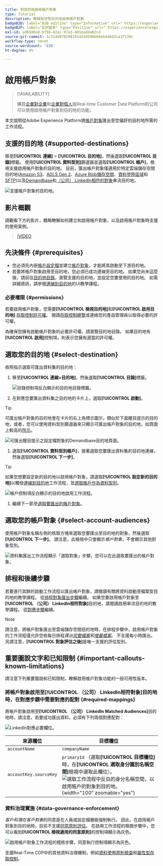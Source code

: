 ```yaml
---
title: 對目的地啟用帳戶對象
type: Tutorial
description: 瞭解如何對目的地啟用帳戶對象
badgeB2B: label="B2B edition" type="Informative" url=" https://experienceleague.adobe.com/docs/experience-platform/rtcdp/intro/rtcdp-intro/overview.html?lang=en#rtcdp-editions newtab=true"
badgeB2P: label="B2P版本" type="Positive" url=" https://experienceleague.adobe.com/docs/experience-platform/rtcdp/intro/rtcdp-intro/overview.html?lang=en#rtcdp-editions newtab=true"
exl-id: ad69d0a8-bf5b-42ac-97a3-401eadda62cd
source-git-commit: 1c31dd978298191dd10500b60eb446d2ca37139c
workflow-type: tm+mt
source-wordcount: '836'
ht-degree: 0%

---
```


# 啟用帳戶對象

>[!AVAILABILITY]
>
>購買[企業對企業](/help/rtcdp/overview.md#rtcdp-b2b)和[企業對個人](/help/rtcdp/overview.md#rtcdp-b2p)版Real-time Customer Data Platform的公司可以使用啟用帳戶對象到目的地的功能。

本文說明從Adobe Experience Platform將[帳戶對象](/help/segmentation/ui/account-audiences.md)匯出至您偏好的目的地所需的工作流程。

## 支援的目的地 {#supported-destinations}

移至&#x200B;**[!UICONTROL 連線]** > **[!UICONTROL 目的地]**，然後選取&#x200B;**[!UICONTROL 目錄]**&#x200B;標籤。 使用&#x200B;**[!UICONTROL 資料型別]**&#x200B;篩選器並選取&#x200B;**[!UICONTROL 帳戶]**，檢視支援啟用帳戶對象的目的地。 目前，匯出帳戶對象僅適用於特定雲端儲存空間目的地([Amazon S3](/help/destinations/catalog/cloud-storage/amazon-s3.md)、[ADLS Gen 2](/help/destinations/catalog/cloud-storage/adls-gen2.md)、[Azure Blob儲存空間](/help/destinations/catalog/cloud-storage/azure-blob.md)、[資料登陸區域](/help/destinations/catalog/cloud-storage/data-landing-zone.md)和[SFTP](/help/destinations/catalog/cloud-storage/sftp.md))以及[Demandbase](/help/destinations/catalog/advertising/demandbase.md)和[（公司） LinkedIn相符的對象](/help/destinations/catalog/social/linkedin-b2b.md)串流目的地。

![支援帳戶對象的目的地。](/help/destinations/assets/ui/activate-account-audiences/data-types-filter.png)

## 影片概觀

請觀看下方的影片，概略瞭解如何建立和啟用帳戶對象，以及啟用帳戶對象時支援的使用案例。

>[!VIDEO](https://video.tv.adobe.com/v/338252/?learn=on)

## 先決條件 {#prerequisites}

* 您必須先內嵌[帳戶設定檔](/help/rtcdp/accounts/account-profile-overview.md)並建立[帳戶對象](/help/segmentation/ui/account-audiences.md)，才能將其啟動至下游目的地。
* 若要將帳戶對象啟用至目的地，您必須已成功連線至目的地。 如果您尚未這麼做，請前往[目的地目錄](../catalog/overview.md)，瀏覽支援的目的地，並設定您要使用的目的地。 如需詳細資訊，請參閱[連線到目的地](./connect-destination.md)的UI教學課程。

### 必要權限 {#permissions}

若要啟用帳戶對象，您需要&#x200B;**[!UICONTROL 檢視目的地]**&#x200B;和&#x200B;**[!UICONTROL 啟用目的地]** [存取控制許可權](/help/access-control/home.md#permissions)。 閱讀[存取控制總覽](/help/access-control/ui/overview.md)或連絡您的產品管理員以取得必要的許可權。

為確保您擁有啟動帳戶對象的必要許可權，請瀏覽目的地目錄。 如果目的地有&#x200B;**[!UICONTROL 啟用]**&#x200B;控制項，則表示您擁有適當的許可權。

## 選取您的目的地 {#select-destination}

依照指示選取可匯出資料集的目的地：

1. 移至&#x200B;**[!UICONTROL 連線>目的地]**，然後選取&#x200B;**[!UICONTROL 目錄]**&#x200B;標籤。

   ![目錄控制項反白顯示的目的地目錄標籤。](/help/destinations/assets/ui/export-datasets/catalog-tab.png)

1. 在對應您要匯出資料集之目的地的卡片上，選取&#x200B;**[!UICONTROL 啟動]**。

>[!TIP]
>
>可匯出帳戶對象的目的地會在卡片的右上角標示圖示，類似於下面醒目提示的目的地，或者，您可以使用資料型別篩選器來只顯示可匯出帳戶對象的目的地，如頁面上較高的[所示](#supported-destinations)。

![可匯出醒目提示之設定檔對象的Demandbase目的地頁面。](/help/destinations/assets/ui/activate-account-audiences/demandbase-icon-activate-account-audiences.png)

1. 選取&#x200B;**[!UICONTROL 資料型別帳戶]**，接著選取您要匯出資料集的目的地連線，然後選取&#x200B;**[!UICONTROL 下一步]**。

>[!TIP]
> 
>如果您想要設定新的目的地以啟用帳戶對象，請選取&#x200B;**[!UICONTROL 設定新的目的地]**&#x200B;以觸發[連線到目的地](/help/destinations/ui/connect-destination.md)工作流程，並[選取帳戶作為資料型別](/help/destinations/ui/connect-destination.md#segment-activation-or-dataset-exports)。

![帳戶控制項反白顯示的目的地啟用工作流程。](/help/destinations/assets/ui/activate-account-audiences/activate-account-audiences-highlighted.png)

1. 繼續下一節至[選取要匯出的帳戶對象](#select-profile-audiences)。

## 選取您的帳戶對象 {#select-account-audiences}

使用帳戶對象名稱左側的核取方塊來選取您要匯出至目的地的對象，然後選取&#x200B;**[!UICONTROL 下一步]**。 請注意，此檢視中只會顯示&#x200B;*帳戶對象*，不會顯示其他對象型別。

![資料集匯出工作流程顯示「選取對象」步驟，您可以在此選取要匯出的帳戶對象。](/help/destinations/assets/ui/activate-account-audiences/select-account-audiences.png)

## 排程和後續步驟

若要進行其餘的啟動工作流程以匯出帳戶對象，請閱讀有關將資料啟動至檔案型目的地的教學課程。 從[排程對象匯出步驟](/help/destinations/ui/activate-batch-profile-destinations.md#scheduling)繼續。 如果您要啟用帳戶對象至&#x200B;**[!UICONTROL （公司） LinkedIn相符對象]**&#x200B;目的地，請閱讀啟用串流目的地的教學課程。 從[對應步驟](/help/destinations/ui/activate-segment-streaming-destinations.md#mapping)繼續。

>[!NOTE]
>
>請注意，將帳戶對象匯出至雲端儲存空間目的地時，在排程步驟中，啟用帳戶對象的工作流程僅允許您依每日排程&#x200B;_匯出[完整檔案](/help/destinations/ui/activate-batch-profile-destinations.md#export-full-files)和[增量檔案](/help/destinations/ui/activate-batch-profile-destinations.md#export-incremental-files)_。 不支援每小時匯出。 另請注意，**[!UICONTROL 對象評估之後]**&#x200B;是唯一支援的評估型別。

## 重要圖說文字和已知限制 {#important-callouts-known-limitations}

請注意下列重要圖說和已知限制，瞭解啟用帳戶對象功能的一般可用性版本。

### 將帳戶對象啟用至&#x200B;**[!UICONTROL （公司） LinkedIn相符對象]**&#x200B;目的地時，在對應步驟中需要對應的配對 {#required-mappings}

將帳戶對象啟用至&#x200B;**[!UICONTROL （公司） LinkedIn Matched Audiences]**&#x200B;目的地時，請注意，若要成功匯出資料，必須有下列兩個對應配對：

![LinkedIn對應必要欄位。](/help/destinations/assets/ui/activate-account-audiences/linkedin-mapping-required-fields.png)

| 來源欄位 | 目標欄位 |
|---------|----------|
| `accountName` | `companyName` |
| `accountKey.sourceKey` | `primaryId` （選取&#x200B;**[!UICONTROL 目標欄位]**&#x200B;時，在&#x200B;**[!UICONTROL 選取身分識別名稱空間]**&#x200B;檢視中選取此欄位）。<br> ![選取工作流程中反白的身分名稱空間，以啟用帳戶的對象到目的地。](/help/destinations/assets/ui/activate-account-audiences/identity-namespace-highlighted.png "選取工作流程中反白顯示的身分名稱空間，以啟用目的地的帳戶對象。"){width="100" zoomable="yes"} |

### 資料治理實施 {#data-governance-enforcement}

*客戶和潛在客戶對象*&#x200B;的同意是在人員或設定檔層級強制執行。 因此，在啟用帳戶對象到目的地時，目前不支援[同意原則評估](/help/data-governance/enforcement/auto-enforcement.md#consent-policy-evaluation)。 在啟用工作流程的檢閱步驟中，您可以看到&#x200B;**[!UICONTROL 檢視適用的同意原則]**&#x200B;的控制項顯示為灰色。

![啟用帳戶對象工作流程的稽核步驟，同意執行控制項顯示為灰色。](/help/destinations/assets/ui/activate-account-audiences/consent-checks-greyed-out.png)

支援Real-Time CDP中的其他資料治理機制，例如[資料使用原則檢查](/help/data-governance/enforcement/auto-enforcement.md#consent-policy-evaluation)和[屬性型存取控制](/help/destinations/home.md#attribute-based-access)。
